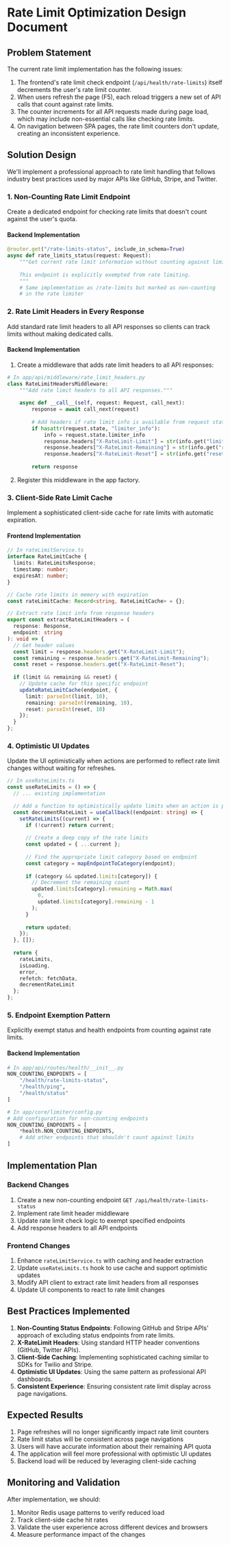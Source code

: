 # Rate Limit Optimization Design Document

## Problem Statement

The current rate limit implementation has the following issues:

1. The frontend's rate limit check endpoint (`/api/health/rate-limits`) itself decrements the user's rate limit counter.
2. When users refresh the page (F5), each reload triggers a new set of API calls that count against rate limits.
3. The counter increments for all API requests made during page load, which may include non-essential calls like checking rate limits.
4. On navigation between SPA pages, the rate limit counters don't update, creating an inconsistent experience.

## Solution Design

We'll implement a professional approach to rate limit handling that follows industry best practices used by major APIs like GitHub, Stripe, and Twitter.

### 1. Non-Counting Rate Limit Endpoint

Create a dedicated endpoint for checking rate limits that doesn't count against the user's quota.

#### Backend Implementation

```python
@router.get("/rate-limits-status", include_in_schema=True)
async def rate_limits_status(request: Request):
    """Get current rate limit information without counting against limits.
    
    This endpoint is explicitly exempted from rate limiting.
    """
    # Same implementation as /rate-limits but marked as non-counting
    # in the rate limiter
```

### 2. Rate Limit Headers in Every Response

Add standard rate limit headers to all API responses so clients can track limits without making dedicated calls.

#### Backend Implementation

1. Create a middleware that adds rate limit headers to all API responses:

```python
# In app/api/middleware/rate_limit_headers.py
class RateLimitHeadersMiddleware:
    """Add rate limit headers to all API responses."""
    
    async def __call__(self, request: Request, call_next):
        response = await call_next(request)
        
        # Add headers if rate limit info is available from request state
        if hasattr(request.state, "limiter_info"):
            info = request.state.limiter_info
            response.headers["X-RateLimit-Limit"] = str(info.get("limit", ""))
            response.headers["X-RateLimit-Remaining"] = str(info.get("remaining", ""))
            response.headers["X-RateLimit-Reset"] = str(info.get("reset", ""))
            
        return response
```

2. Register this middleware in the app factory.

### 3. Client-Side Rate Limit Cache

Implement a sophisticated client-side cache for rate limits with automatic expiration.

#### Frontend Implementation

```typescript
// In rateLimitService.ts
interface RateLimitCache {
  limits: RateLimitsResponse;
  timestamp: number;
  expiresAt: number;
}

// Cache rate limits in memory with expiration
const rateLimitCache: Record<string, RateLimitCache> = {};

// Extract rate limit info from response headers
export const extractRateLimitHeaders = (
  response: Response,
  endpoint: string
): void => {
  // Get header values
  const limit = response.headers.get("X-RateLimit-Limit");
  const remaining = response.headers.get("X-RateLimit-Remaining");
  const reset = response.headers.get("X-RateLimit-Reset");
  
  if (limit && remaining && reset) {
    // Update cache for this specific endpoint
    updateRateLimitCache(endpoint, {
      limit: parseInt(limit, 10),
      remaining: parseInt(remaining, 10),
      reset: parseInt(reset, 10)
    });
  }
};
```

### 4. Optimistic UI Updates

Update the UI optimistically when actions are performed to reflect rate limit changes without waiting for refreshes.

```typescript
// In useRateLimits.ts
const useRateLimits = () => {
  // ... existing implementation

  // Add a function to optimistically update limits when an action is performed
  const decrementRateLimit = useCallback((endpoint: string) => {
    setRateLimits((current) => {
      if (!current) return current;
      
      // Create a deep copy of the rate limits
      const updated = { ...current };
      
      // Find the appropriate limit category based on endpoint
      const category = mapEndpointToCategory(endpoint);
      
      if (category && updated.limits[category]) {
        // Decrement the remaining count
        updated.limits[category].remaining = Math.max(
          0, 
          updated.limits[category].remaining - 1
        );
      }
      
      return updated;
    });
  }, []);
  
  return {
    rateLimits,
    isLoading,
    error,
    refetch: fetchData,
    decrementRateLimit
  };
};
```

### 5. Endpoint Exemption Pattern

Explicitly exempt status and health endpoints from counting against rate limits.

#### Backend Implementation

```python
# In app/api/routes/health/__init__.py
NON_COUNTING_ENDPOINTS = [
    "/health/rate-limits-status",
    "/health/ping",
    "/health/status"
]

# In app/core/limiter/config.py
# Add configuration for non-counting endpoints
NON_COUNTING_ENDPOINTS = [
    *health.NON_COUNTING_ENDPOINTS,
    # Add other endpoints that shouldn't count against limits
]
```

## Implementation Plan

### Backend Changes

1. Create a new non-counting endpoint `GET /api/health/rate-limits-status`
2. Implement rate limit header middleware
3. Update rate limit check logic to exempt specified endpoints
4. Add response headers to all API endpoints

### Frontend Changes

1. Enhance `rateLimitService.ts` with caching and header extraction
2. Update `useRateLimits.ts` hook to use cache and support optimistic updates
3. Modify API client to extract rate limit headers from all responses
4. Update UI components to react to rate limit changes

## Best Practices Implemented

1. **Non-Counting Status Endpoints**: Following GitHub and Stripe APIs' approach of excluding status endpoints from rate limits.
2. **X-RateLimit Headers**: Using standard HTTP header conventions (GitHub, Twitter APIs).
3. **Client-Side Caching**: Implementing sophisticated caching similar to SDKs for Twilio and Stripe.
4. **Optimistic UI Updates**: Using the same pattern as professional API dashboards.
5. **Consistent Experience**: Ensuring consistent rate limit display across page navigations.

## Expected Results

1. Page refreshes will no longer significantly impact rate limit counters
2. Rate limit status will be consistent across page navigations
3. Users will have accurate information about their remaining API quota
4. The application will feel more professional with optimistic UI updates
5. Backend load will be reduced by leveraging client-side caching

## Monitoring and Validation

After implementation, we should:

1. Monitor Redis usage patterns to verify reduced load
2. Track client-side cache hit rates
3. Validate the user experience across different devices and browsers
4. Measure performance impact of the changes 